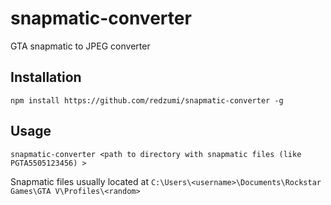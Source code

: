 # snapmatic-converter
GTA snapmatic to JPEG converter

## Installation
```
npm install https://github.com/redzumi/snapmatic-converter -g
```

## Usage
```
snapmatic-converter <path to directory with snapmatic files (like PGTA5505123456) >
```
Snapmatic files usually located at ```C:\Users\<username>\Documents\Rockstar Games\GTA V\Profiles\<random>```
